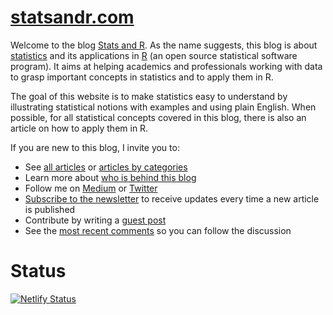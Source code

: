# [statsandr.com](https://www.statsandr.com/)

Welcome to the blog [Stats and R](https://www.statsandr.com/). As the name suggests, this blog is about [statistics](https://www.statsandr.com/tags/statistics/) and its applications in [R](https://www.statsandr.com/tags/r/) (an open source statistical software program). It aims at helping academics and professionals working with data to grasp important concepts in statistics and to apply them in R.

The goal of this website is to make statistics easy to understand by illustrating statistical notions with examples and using plain English. When possible, for all statistical concepts covered in this blog, there is also an article on how to apply them in R.

If you are new to this blog, I invite you to:

* See [all articles](https://www.statsandr.com/blog/) or [articles by categories](https://www.statsandr.com/tags/)
* Learn more about [who is behind this blog](https://www.statsandr.com/about/)
* Follow me on [Medium](https://medium.com/@ant.soetewey) or [Twitter](https://twitter.com/statsandr)
* [Subscribe to the newsletter](https://www.statsandr.com/subscribe/) to receive updates every time a new article is published
* Contribute by writing a [guest post](https://www.statsandr.com/contribute/)
* See the [most recent comments](https://www.statsandr.com/recent-comments/) so you can follow the discussion

# Status

[![Netlify Status](https://api.netlify.com/api/v1/badges/8ef22d4a-c312-4c44-a02d-06db75dc8c6f/deploy-status)](https://app.netlify.com/sites/statsandr/deploys)
